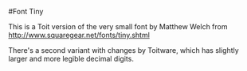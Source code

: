 #Font Tiny

This is a Toit version of the very small font by Matthew Welch from
http://www.squaregear.net/fonts/tiny.shtml

There's a second variant with changes by Toitware, which has slightly larger
and more legible decimal digits.
